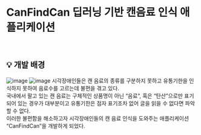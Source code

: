 # CanFindCan 딥러닝 기반 캔음료 인식 애플리케이션
<br/>

## 💡 개발 배경
![image](https://user-images.githubusercontent.com/88569472/203055052-8023b95d-f4ab-4a0f-809e-28f3d639ee0d.png)
![image](https://user-images.githubusercontent.com/88569472/203055161-21ca38c8-a0a2-4d50-aff3-a9bc0130c6bc.png)
시각장애인들은 캔 음료의 종류를 구분하지 못하고 유통기한을 인식하지 못하여 음료수를 고르는데 불편을 겪고 있다.
<br/>
국내에서 팔고 있는 캔 음료는 구체적인 상품명이 아닌 “음료“, 혹은 “탄산”으로만 표기되어 있는 경우가 대부분이고 유통기한은 점자 표기조차 없어 글을 읽을 수 없다면 파악할 수 없다.
<br/>
이러한 불편함을 해소하고자 시각장애인들의 캔 음료 인식을 도와주는 애플리케이션 “CanFindCan”을 개발하게 되었다.
<br/>

